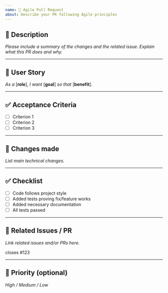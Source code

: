 ```yaml
---
name: 🚀 Agile Pull Request
about: Describe your PR following Agile principles
---
```


## 📝 Description

_Please include a summary of the changes and the related issue.
Explain what this PR does and why._

---

## 🙋 User Story

_As a_ [**role**], _I want_ [**goal**] _so that_ [**benefit**].

---

## ✅ Acceptance Criteria

- [ ] Criterion 1
- [ ] Criterion 2
- [ ] Criterion 3

---

## 🔧 Changes made

_List main technical changes._

---

## ✅ Checklist

- [ ] Code follows project style
- [ ] Added tests proving fix/feature works
- [ ] Added necessary documentation
- [ ] All tests passed

---

## 🔗 Related Issues / PR

_Link related issues and/or PRs here._

closes #123

---

## 🚦 Priority (optional)

_High / Medium / Low_
